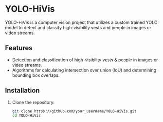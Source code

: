 # YOLO-HiVis

YOLO-HiVis is a computer vision project that utilizes a custom trained YOLO model to detect and classify high-visibility vests and people in images or video streams.

## Features

- Detection and classification of high-visibility vests & people in images or video streams.
- Algorithms for calculating intersection over union (IoU) and determining bounding box overlaps.

## Installation

1. Clone the repository:

   ```bash
   git clone https://github.com/your_username/YOLO-HiVis.git
   cd YOLO-HiVis

